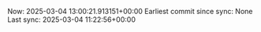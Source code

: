 Now: 2025-03-04 13:00:21.913151+00:00 Earliest commit since sync: None Last sync: 2025-03-04 11:22:56+00:00
